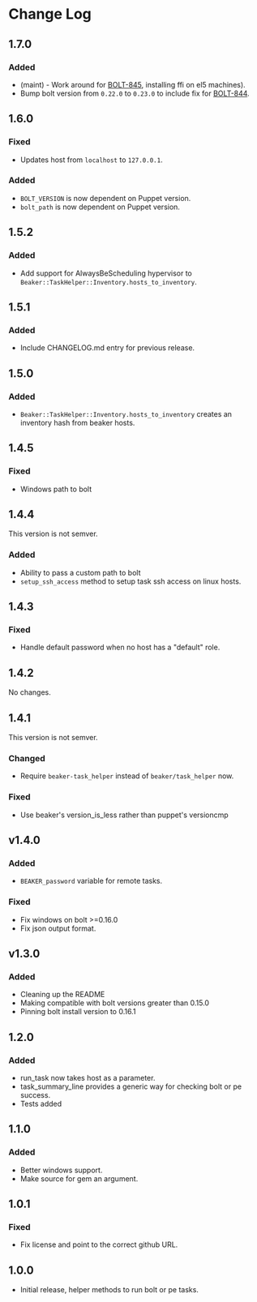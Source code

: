 # Change Log
## 1.7.0
### Added
- (maint) - Work around for [BOLT-845](https://tickets.puppetlabs.com/browse/BOLT-845), installing ffi on el5 machines).
- Bump bolt version from `0.22.0` to `0.23.0` to include fix for [BOLT-844](https://tickets.puppetlabs.com/browse/BOLT-844).

## 1.6.0
### Fixed
- Updates host from `localhost` to `127.0.0.1`.

### Added
- `BOLT_VERSION` is now dependent on Puppet version.
- `bolt_path` is now dependent on Puppet version.

## 1.5.2
### Added
- Add support for AlwaysBeScheduling hypervisor to `Beaker::TaskHelper::Inventory.hosts_to_inventory`.

## 1.5.1
### Added
- Include CHANGELOG.md entry for previous release.

## 1.5.0
### Added
- `Beaker::TaskHelper::Inventory.hosts_to_inventory` creates an inventory hash from beaker hosts.

## 1.4.5
### Fixed
- Windows path to bolt

## 1.4.4
This version is not semver.
### Added
- Ability to pass a custom path to bolt
- `setup_ssh_access` method to setup task ssh access on linux hosts.

## 1.4.3
### Fixed
- Handle default password when no host has a "default" role.

## 1.4.2
No changes.

## 1.4.1
This version is not semver.
### Changed
- Require `beaker-task_helper` instead of `beaker/task_helper` now.

### Fixed
- Use beaker's version_is_less rather than puppet's versioncmp

## v1.4.0
### Added
- `BEAKER_password` variable for remote tasks.

### Fixed
- Fix windows on bolt >=0.16.0
- Fix json output format.

## v1.3.0
### Added
- Cleaning up the README
- Making compatible with bolt versions greater than 0.15.0
- Pinning bolt install version to 0.16.1

## 1.2.0
### Added
- run_task now takes host as a parameter.
- task_summary_line provides a generic way for checking bolt or pe success.
- Tests added

## 1.1.0
### Added
- Better windows support.
- Make source for gem an argument.

## 1.0.1
### Fixed
- Fix license and point to the correct github URL.

## 1.0.0
- Initial release, helper methods to run bolt or pe tasks.
